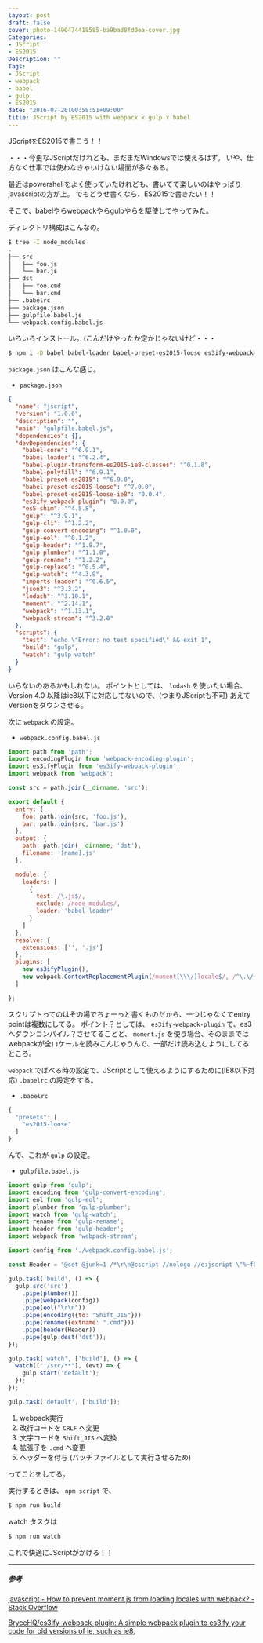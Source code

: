 ```yaml
---
layout: post
draft: false
cover: photo-1490474418585-ba9bad8fd0ea-cover.jpg
Categories:
- JScript
- ES2015
Description: ""
Tags:
- JScript
- webpack
- babel
- gulp
- ES2015
date: "2016-07-26T00:58:51+09:00"
title: JScript by ES2015 with webpack x gulp x babel
---
```


JScriptをES2015で書こう！！

・・・今更なJScriptだけれども、まだまだWindowsでは使えるはず。
いや、仕方なく仕事では使わなきゃいけない場面が多々ある。

最近はpowershellをよく使っていたけれども、書いてて楽しいのはやっぱりjavascriptの方が上。
でもどうせ書くなら、ES2015で書きたい！！

そこで、babelやらwebpackやらgulpやらを駆使してやってみた。

ディレクトリ構成はこんなの。
```sh
$ tree -I node_modules
.
├── src
│   ├── foo.js
│   └── bar.js
├── dst
│   ├── foo.cmd
│   └── bar.cmd
├── .babelrc
├── package.json
├── gulpfile.babel.js
└── webpack.config.babel.js
```

いろいろインストール。(こんだけやったか定かじゃないけど・・・
```sh
$ npm i -D babel babel-loader babel-preset-es2015-loose es3ify-webpack-plugin gulp gulp-cli gulp-convert-encoding gulp-eol gulp-header gulp-plumber gulp-rename gulp-watch webpack webpack-stream
```

`package.json` はこんな感じ。

- `package.json`

```json
{
  "name": "jscript",
  "version": "1.0.0",
  "description": "",
  "main": "gulpfile.babel.js",
  "dependencies": {},
  "devDependencies": {
    "babel-core": "^6.9.1",
    "babel-loader": "^6.2.4",
    "babel-plugin-transform-es2015-ie8-classes": "^0.1.8",
    "babel-polyfill": "^6.9.1",
    "babel-preset-es2015": "^6.9.0",
    "babel-preset-es2015-loose": "^7.0.0",
    "babel-preset-es2015-loose-ie8": "0.0.4",
    "es3ify-webpack-plugin": "0.0.0",
    "es5-shim": "^4.5.8",
    "gulp": "^3.9.1",
    "gulp-cli": "^1.2.2",
    "gulp-convert-encoding": "^1.0.0",
    "gulp-eol": "^0.1.2",
    "gulp-header": "^1.8.7",
    "gulp-plumber": "^1.1.0",
    "gulp-rename": "^1.2.2",
    "gulp-replace": "^0.5.4",
    "gulp-watch": "^4.3.9",
    "imports-loader": "^0.6.5",
    "json3": "^3.3.2",
    "lodash": "^3.10.1",
    "moment": "^2.14.1",
    "webpack": "^1.13.1",
    "webpack-stream": "^3.2.0"
  },
  "scripts": {
    "test": "echo \"Error: no test specified\" && exit 1",
    "build": "gulp",
    "watch": "gulp watch"
  }
}
```

いらないのあるかもしれない。
ポイントとしては、 `lodash` を使いたい場合、Version 4.0 以降はie8以下に対応してないので、(つまりJScriptも不可) あえてVersionをダウンさせる。


次に `webpack` の設定。

- `webpack.config.babel.js`

```javascript
import path from 'path';
import encodingPlugin from 'webpack-encoding-plugin';
import es3ifyPlugin from 'es3ify-webpack-plugin';
import webpack from 'webpack';

const src = path.join(__dirname, 'src');

export default {
  entry: {
    foo: path.join(src, 'foo.js'),
    bar: path.join(src, 'bar.js')
  },
  output: {
    path: path.join(__dirname, 'dst'),
    filename: '[name].js'
  },

  module: {
    loaders: [
      {
        test: /\.js$/,
        exclude: /node_modules/,
        loader: 'babel-loader'
      }
    ]
  },
  resolve: {
    extensions: ['', '.js']
  },
  plugins: [
    new es3ifyPlugin(),
    new webpack.ContextReplacementPlugin(/moment[\\\/]locale$/, /^\.\/(en|ja)$/),
  ]

};
```

スクリプトってのはその場でちょーっと書くものだから、一つじゃなくてentry pointは複数にしてる。
ポイント？としては、 `es3ify-webpack-plugin` で、es3へダウンコンパイル？させてることと、 `moment.js` を使う場合、そのままではwebpackが全ロケールを読みこんじゃうんで、一部だけ読み込むようにしてるところ。

`webpack` でばべる時の設定で、JScriptとして使えるようにするために(IE8以下対応) `.babelrc` の設定をする。

- `.babelrc`

```javascript
{
  "presets": [
    "es2015-loose"
  ]
}
```

んで、これが `gulp` の設定。

- `gulpfile.babel.js`

```javascript
import gulp from 'gulp';
import encoding from 'gulp-convert-encoding';
import eol from 'gulp-eol';
import plumber from 'gulp-plumber';
import watch from 'gulp-watch';
import rename from 'gulp-rename';
import header from 'gulp-header';
import webpack from 'webpack-stream';

import config from './webpack.config.babel.js';

const Header = "@set @junk=1 /*\r\n@cscript //nologo //e:jscript \"%~f0\" %*\r\n@exit /b %errorlevel%\r\n\r\n*/";

gulp.task('build', () => {
  gulp.src('src')
    .pipe(plumber())
    .pipe(webpack(config))
    .pipe(eol("\r\n"))
    .pipe(encoding({to: "Shift_JIS"}))
    .pipe(rename({extname: ".cmd"}))
    .pipe(header(Header))
    .pipe(gulp.dest('dst'));
});

gulp.task('watch', ['build'], () => {
  watch(["./src/**"], (evt) => {
    gulp.start('default');
  });
});

gulp.task('default', ['build']);
```

1. webpack実行
2. 改行コードを `CRLF` へ変更
3. 文字コードを `Shift_JIS` へ変換
4. 拡張子を `.cmd` へ変更
5. ヘッダーを付与 (バッチファイルとして実行させるため)

ってことをしてる。

実行するときは、 `npm script` で、

```sh
$ npm run build
```

watch タスクは
```sh
$ npm run watch
```

これで快適にJScriptがかける！！

- - -
##### 参考

[javascript - How to prevent moment.js from loading locales with webpack? - Stack Overflow](http://stackoverflow.com/questions/25384360/how-to-prevent-moment-js-from-loading-locales-with-webpack)

[BryceHQ/es3ify-webpack-plugin: A simple webpack plugin to es3ify your code for old versions of ie, such as ie8.](https://github.com/BryceHQ/es3ify-webpack-plugin)


